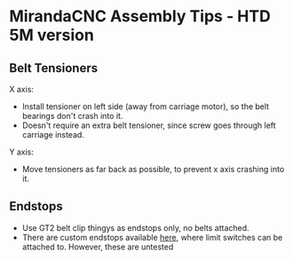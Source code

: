 # MirandaCNC Assembly Tips - HTD 5M version
## Belt Tensioners
X axis:
- Install tensioner on left side (away from carriage motor), so the belt bearings don't crash into it.
- Doesn't require an extra belt tensioner, since screw goes through left carriage instead.

Y axis:
- Move tensioners as far back as possible, to prevent x axis crashing into it.

## Endstops
- Use GT2 belt clip thingys as endstops only, no belts attached.
- There are custom endstops available [here](modifications/endstop_limit_switch), where limit switches can be attached to. However, these are untested
